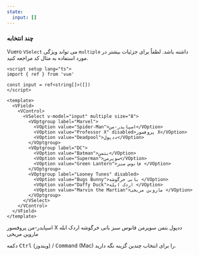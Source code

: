 ```yaml
---
state:
  input: []
---
```


### چند انتخابه

Vuero `VSelect` می تواند ویژگی `multiple` داشته باشد.
لطفاً برای جزئیات بیشتر در مورد استفاده به مثال کد مراجعه کنید.

<!--code-->

```vue
<script setup lang="ts">
import { ref } from 'vue'

const input = ref<string[]>([])
</script>

<template>
  <VField>
    <VControl>
      <VSelect v-model="input" multiple size="8">
        <VOptgroup label="Marvel">
          <VOption value="Spider-Man">اسپایدر-من</VOption>
          <VOption value="Professor X" disabled>پروفسور X</VOption>
          <VOption value="Deadpool">ددپول</VOption>
        </VOptgroup>
        <VOptgroup label="DC">
          <VOption value="Batman">بتمن</VOption>
          <VOption value="Superman">سوپرمن</VOption>
          <VOption value="Green Lantern">فانوس سبز </VOption>
        </VOptgroup>
        <VOptgroup label="Looney Tunes" disabled>
          <VOption value="Bugs Bunny">بانی خرگوشه </VOption>
          <VOption value="Daffy Duck">اردک ابله </VOption>
          <VOption value="Marvin the Martian">ماروین مریخی </VOption>
        </VOptgroup>
      </VSelect>
    </VControl>
  </VField>
</template>
```

<!--/code-->

<!--example-->

<VField>
  <VControl>
    <VSelect v-model="frontmatter.state.input" multiple size="8">
      <VOptgroup label="Marvel">
        <VOption value="Spider-Man">اسپایدر-من</VOption>
        <VOption value="Professor X" disabled>پروفسور X</VOption>
        <VOption value="Deadpool">ددپول</VOption>
      </VOptgroup>
      <VOptgroup label="DC">
        <VOption value="Batman">بتمن</VOption>
        <VOption value="Superman">سوپرمن</VOption>
        <VOption value="Green Lantern">فانوس سبز </VOption>
      </VOptgroup>
      <VOptgroup label="Looney Tunes" disabled>
        <VOption value="Bugs Bunny">بانی خرگوشه </VOption>
        <VOption value="Daffy Duck">اردک ابله </VOption>
        <VOption value="Marvin the Martian">ماروین مریخی </VOption>
      </VOptgroup>
    </VSelect>
    <p class="help">دکمه <kbd>Ctrl</kbd> (ویندوز) / <kbd>Command</kbd> (Mac) را برای انتخاب چندین گزینه نگه دارید.</p>
  </VControl>
</VField>

<!--/example-->
